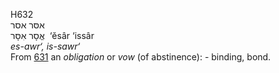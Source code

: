 <body>
  <p>H632<br>  אסּר    אסר  <br> אֱסָר  אִסָּר  ‎  ‘ĕsâr  ‘issâr  <br><i>es-awr‘,</i> <i>is-sawr‘ </i><br>From <a href="h0631.htm">631</a>  an <i>obligation</i> or <i>vow</i> (of abstinence): - binding, bond.<br></p>
 </body>